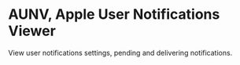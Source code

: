 # AUNV, Apple User Notifications Viewer

View user notifications settings, pending and delivering notifications.
